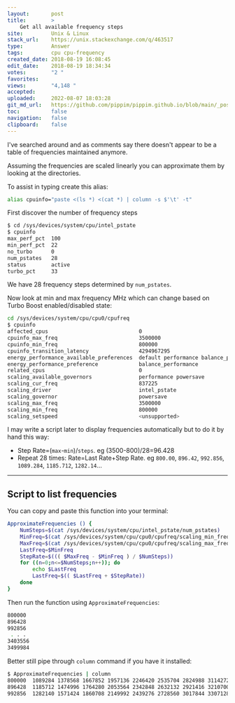 ```yaml
---
layout:       post
title:        >
    Get all available frequency steps
site:         Unix & Linux
stack_url:    https://unix.stackexchange.com/q/463517
type:         Answer
tags:         cpu cpu-frequency
created_date: 2018-08-19 16:08:45
edit_date:    2018-08-19 18:34:34
votes:        "2 "
favorites:    
views:        "4,148 "
accepted:     
uploaded:     2022-08-07 18:03:28
git_md_url:   https://github.com/pippim/pippim.github.io/blob/main/_posts/2018/2018-08-19-Get-all-available-frequency-steps.md
toc:          false
navigation:   false
clipboard:    false
---
```


I've searched around and as comments say there doesn't appear to be a table of frequencies maintained anymore.

Assuming the frequencies are scaled linearly you can approximate them by looking at the directories.



To assist in typing create this alias:

``` bash
alias cpuinfo="paste <(ls *) <(cat *) | column -s $'\t' -t"
```

First discover the number of frequency steps

``` bash
$ cd /sys/devices/system/cpu/intel_pstate
$ cpuinfo
max_perf_pct  100
min_perf_pct  22
no_turbo      0
num_pstates   28
status        active
turbo_pct     33
```

We have 28 frequency steps determined by `num_pstates`.

Now look at min and max frequency MHz which can change based on Turbo Boost enabled/disabled state:

``` bash
cd /sys/devices/system/cpu/cpu0/cpufreq
$ cpuinfo
affected_cpus                             0
cpuinfo_max_freq                          3500000
cpuinfo_min_freq                          800000
cpuinfo_transition_latency                4294967295
energy_performance_available_preferences  default performance balance_performance balance_power power 
energy_performance_preference             balance_performance
related_cpus                              0
scaling_available_governors               performance powersave
scaling_cur_freq                          837225
scaling_driver                            intel_pstate
scaling_governor                          powersave
scaling_max_freq                          3500000
scaling_min_freq                          800000
scaling_setspeed                          <unsupported>
```

I may write a script later to display frequencies automatically but to do it by hand this way:

- Step Rate=(`max`-`min`)/`steps`. eg (3500-800)/28=96.428
- Repeat 28 times: Rate=Last Rate+Step Rate. eg `800.00`, `896.42`, `992.856`, `1089.284`, `1185.712`, `1282.14`...


----------

## Script to list frequencies

You can copy and paste this function into your terminal:

``` bash
ApproximateFrequencies () {
    NumSteps=$(cat /sys/devices/system/cpu/intel_pstate/num_pstates)
    MinFreq=$(cat /sys/devices/system/cpu/cpu0/cpufreq/scaling_min_freq)
    MaxFreq=$(cat /sys/devices/system/cpu/cpu0/cpufreq/scaling_max_freq)
    LastFreq=$MinFreq
    StepRate=$((( $MaxFreq - $MinFreq ) / $NumSteps))
    for ((n=0;n<=$NumSteps;n++)); do
        echo $LastFreq
        LastFreq=$(( $LastFreq + $StepRate))
    done
}
```

Then run the function using `ApproximateFrequencies`:

``` bash
800000
896428
992856
 . . .
3403556
3499984
```

Better still pipe through `column` command if you have it installed:

``` bash
$ ApproximateFrequencies | column
800000	1089284	1378568	1667852	1957136	2246420	2535704	2824988	3114272	3403556
896428	1185712	1474996	1764280	2053564	2342848	2632132	2921416	3210700	3499984
992856	1282140	1571424	1860708	2149992	2439276	2728560	3017844	3307128
```


